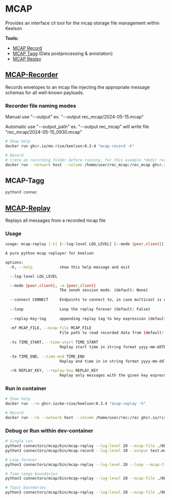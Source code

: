 # MCAP

Provides an interface cli tool for the mcap storage file management within Keelson

**Tools:**

- [MCAP Record](#mcap-recorder)
- [MCAP Tagg](#mcap-tagg) (Data postprocessing & annotation)
- [MCAP Replay](#mcap-replay)  

## [MCAP-Recorder](./bin/mcap-record)

Records envelopes to an mcap file injecting the appropriate message schemas for all well-known payloads.

### Recorder file naming modes

Manual use "--output" ex. "--output rec_mcap/2024-05-15.mcap"

Automatic use "--output_path" ex. "--output rec_mcap" will write file "rec_mcap/2024-05-15_0930.mcap"

```bash
# Show help 
docker run ghcr.io/mo-rise/keelson:0.3.4 "mcap-record -h"

# Record
# Crete an recording folder before running, for this example "mkdir rec_mcap" 
docker run --network host --volume /home/user/rec_mcap:/rec_mcap ghcr.io/mo-rise/keelson:0.3.4 "mcap-record --output rec_mcap/2024-05-15.mcap -k rise/v0/masslab/pubsub/**" -k new/key
```

## MCAP-Tagg

```bash
python3 connec
```


## [MCAP-Replay](./bin/mcap-replay)

Replays all messages from a recorded mcap file

### Usage

```sh
usage: mcap-replay [-h] [--log-level LOG_LEVEL] [--mode {peer,client}] [--connect CONNECT] [--loop] [--replay-key-tag] -mf MCAP_FILE [-ts TIME_START] [-te TIME_END] [-rk REPLAY_KEY]

A pure python mcap replayer for keelson

options:
  -h, --help            show this help message and exit

  --log-level LOG_LEVEL

  --mode {peer,client}, -m {peer,client}
                        The zenoh session mode. (default: None)
  
  --connect CONNECT     Endpoints to connect to, in case multicast is not working. ex. tcp/localhost:7447 (default: None)
  
  --loop                Loop the replay forever (default: False)
  
  --replay-key-tag      appending replay tag to key expression (default: False)
  
  -mf MCAP_FILE, --mcap-file MCAP_FILE
                        File path to read recorded data from (default: None)
  
  -ts TIME_START, --time-start TIME_START
                        Replay start time in string format yyyy-mm-ddTHH:MM:SS to start replaying (default: None)
  
  -te TIME_END, --time-end TIME_END
                        Replay end time in in string format yyyy-mm-ddTHH:MM:SS to stop replaying (default: None)
  
  -rk REPLAY_KEY, --replay-key REPLAY_KEY
                        Replay only messages with the given key expression set multiple times for multiple keys (default: None)
```

### Run in container

```bash
# Show help 
docker run --rm ghcr.io/mo-rise/keelson:0.3.4 "mcap-replay -h"

# Record
docker run --rm --network host --volume /home/user/rec:/rec ghcr.io/rise-maritime/keelson:0.3.4 "mcap-replay --mcap-file rec/2024-05-15.mcap"
```

### Debug or Run within dev-container

```sh
# Single run
python3 connectors/mcap/bin/mcap-replay --log-level 20 --mcap-file ./0846_radar_cam.mcap
python3 connectors/mcap/bin/mcap-record --log-level 10 --output test.mcap

# Loop forever 
python3 connectors/mcap/bin/mcap-replay --log-level 20 --loop --mcap-file ./0846_radar_cam.mcap

# Time range boundaries 
python3 connectors/mcap/bin/mcap-replay --log-level 20 --mcap-file ./0846_radar_cam.mcap --time-start 2024-09-06T08:47:00 --time-end 2024-09-06T08:48:00

# Topic boundaries 
python3 connectors/mcap/bin/mcap-replay --log-level 20 --mcap-file ./0846_radar_cam.mcap --replay-key rise/v0/landkrabba/pubsub/point_cloud/1201
```

